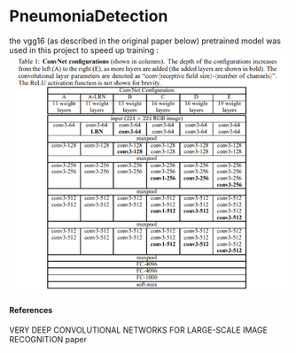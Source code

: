 # PneumoniaDetection
the vgg16 (as described in the original paper below) pretrained model was used in this project to speed up training :
![GitHub Logo](/ReadmeImages/vgg_architecture.PNG)




#### References
VERY DEEP CONVOLUTIONAL NETWORKS FOR LARGE-SCALE IMAGE RECOGNITION paper
